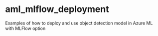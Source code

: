 # aml_mlflow_deployment
Examples of how to deploy and use object detection model in Azure ML with MLFlow option
